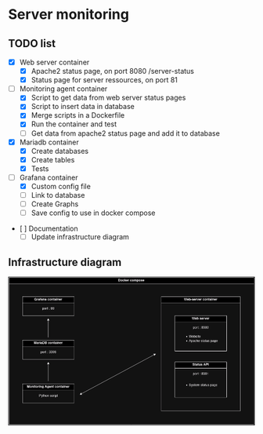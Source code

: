 # Server monitoring


## TODO list
- [x] Web server container
    - [x] Apache2 status page, on port 8080 /server-status
    - [x] Status page for server ressources, on port 81
- [ ] Monitoring agent container
    - [x] Script to get data from web server status pages
    - [x] Script to insert data in database
    - [x] Merge scripts in a Dockerfile
    - [x] Run the container and test
    - [ ] Get data from apache2 status page and add it to database
- [x] Mariadb container
    - [x] Create databases
    - [x] Create tables
    - [x] Tests
- [ ] Grafana container
    - [x] Custom config file
    - [ ] Link to database
    - [ ] Create Graphs
    - [ ] Save config to use in docker compose
- [ ] Documentation
    - [ ] Update infrastructure diagram

## Infrastructure diagram
![Infrastructure diagram](./doc/infrastructure_diagram.png)